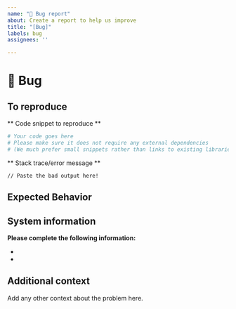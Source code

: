 ```yaml
---
name: "🐞 Bug report"
about: Create a report to help us improve
title: "[Bug]"
labels: bug
assignees: ''

---
```


# 🐞 Bug

<!-- A clear and concise description of what the bug is. -->

## To reproduce

** Code snippet to reproduce **
```python
# Your code goes here
# Please make sure it does not require any external dependencies
# (We much prefer small snippets rather than links to existing libraries!)
```

** Stack trace/error message **
```
// Paste the bad output here!
```

## Expected Behavior

<!-- A clear and concise description of what you expected to happen. -->

## System information

**Please complete the following information:**
- <!-- SLEM Version (run `print(slem.__version__)` -->
- <!-- Computer OS -->

## Additional context
Add any other context about the problem here.
